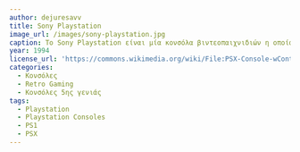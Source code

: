 ```yaml
---
author: dejuresavv
title: Sony Playstation
image_url: /images/sony-playstation.jpg
caption: To Sony Playstation είναι μία κονσόλα βιντεοπαιχνιδιών η οποία κυκλοφόρησε για πρώτη φορά το 1994 και αποτελεί τον "πατέρα" της σειράς Playstation, όντας η πρώτη. Μέχρι και σήμερα θεωρείται από τις επιτυχημένες κονσόλες από άποψη πωλήσεων, ενώ ο αριθμός των διαθέσιμων παιχνιδιών εκτιμάται περίπου στις 4000. Λειτουργούσε με τον επεξεργαστή LSI LR333 ενώ η κάρτα γραφικών της ήταν η Sony GPU. 
year: 1994
license_url: 'https://commons.wikimedia.org/wiki/File:PSX-Console-wController.jpg'
categories:
  - Κονσόλες
  - Retro Gaming
  - Κονσόλες 5ης γενιάς
tags:
  - Playstation
  - Playstation Consoles
  - PS1
  - PSX
---
```

